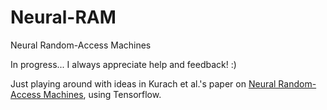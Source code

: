 # Neural-RAM
Neural Random-Access Machines

In progress... I always appreciate help and feedback! :)

Just playing around with ideas in Kurach et al.'s paper on [Neural Random-Access Machines](http://arxiv.org/pdf/1511.06392v3.pdf), using Tensorflow.
